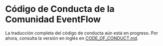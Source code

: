 # Código de Conducta de la Comunidad EventFlow

La traducción completa del código de conducta aún está en progreso.
Por ahora, consulta la versión en inglés en [CODE_OF_CONDUCT.md](CODE_OF_CONDUCT.md).
